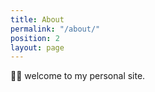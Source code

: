 ```yaml
---
title: About
permalink: "/about/"
position: 2
layout: page
---
```



👋🏽  welcome to my personal site.


